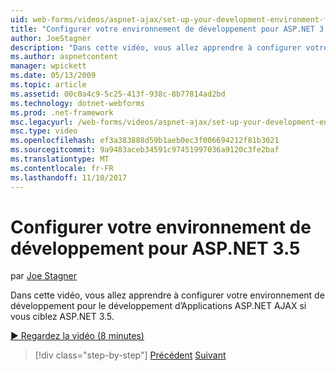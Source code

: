 ```yaml
---
uid: web-forms/videos/aspnet-ajax/set-up-your-development-environment-for-aspnet-35
title: "Configurer votre environnement de développement pour ASP.NET 3.5 | Documents Microsoft"
author: JoeStagner
description: "Dans cette vidéo, vous allez apprendre à configurer votre environnement de développement pour le développement d’Applications ASP.NET AJAX si vous ciblez ASP.NET 3.5."
ms.author: aspnetcontent
manager: wpickett
ms.date: 05/13/2009
ms.topic: article
ms.assetid: 00c0a4c9-5c25-413f-938c-8b77814ad2bd
ms.technology: dotnet-webforms
ms.prod: .net-framework
msc.legacyurl: /web-forms/videos/aspnet-ajax/set-up-your-development-environment-for-aspnet-35
msc.type: video
ms.openlocfilehash: ef3a383888d59b1aeb0ec3f006694212f81b3021
ms.sourcegitcommit: 9a9483aceb34591c97451997036a9120c3fe2baf
ms.translationtype: MT
ms.contentlocale: fr-FR
ms.lasthandoff: 11/10/2017
---
```

<a name="set-up-your-development-environment-for-aspnet-35"></a>Configurer votre environnement de développement pour ASP.NET 3.5
====================
par [Joe Stagner](https://github.com/JoeStagner)

Dans cette vidéo, vous allez apprendre à configurer votre environnement de développement pour le développement d’Applications ASP.NET AJAX si vous ciblez ASP.NET 3.5.

[&#9654; Regardez la vidéo (8 minutes)](https://channel9.msdn.com/Blogs/ASP-NET-Site-Videos/set-up-your-development-environment-for-aspnet-35)

>[!div class="step-by-step"]
[Précédent](how-to-dynamically-add-controls-to-a-web-page.md)
[Suivant](set-up-your-development-environment-for-aspnet-20.md)
